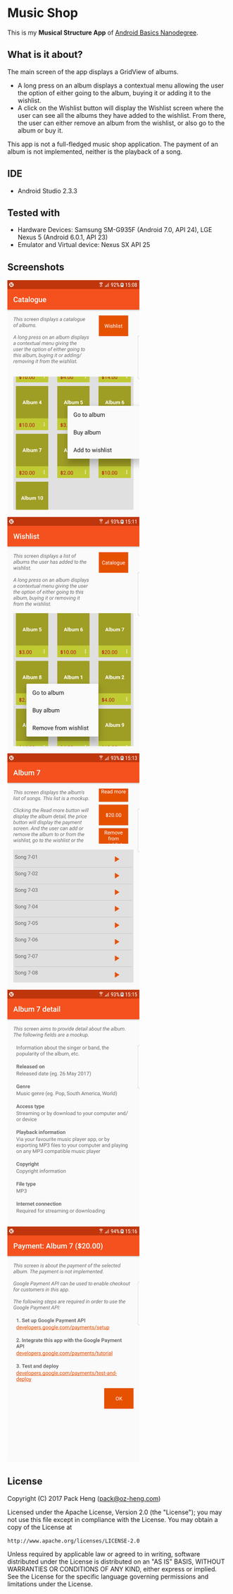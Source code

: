 # Music Shop
This is my **Musical Structure App** of [Android Basics Nanodegree](https://www.udacity.com/course/android-basics-nanodegree-by-google--nd803).

## What is it about?
The main screen of the app displays a GridView of albums.
* A long press on an album displays a contextual menu allowing the user the option of either going to the album, buying it or adding it to the wishlist.
* A click on the Wishlist button will display the Wishlist screen where the user can see all the albums they have added to the wishlist. From there, the user can either remove an album from the wishlist, or also go to the album or buy it.

This app is not a full-fledged music shop application. The payment of an album is not implemented, neither is the playback of a song. 

## IDE
* Android Studio 2.3.3

## Tested with
* Hardware Devices: Samsung SM-G935F (Android 7.0, API 24), LGE Nexus 5 (Android 6.0.1, API 23)
* Emulator and Virtual device: Nexus SX API 25

## Screenshots
<img src="https://raw.githubusercontent.com/PackHg/ABND-MusicShop/master/screenshots/screen01.png" width="300">
<img src="https://raw.githubusercontent.com/PackHg/ABND-MusicShop/master/screenshots/screen02.png" width="300">
<img src="https://raw.githubusercontent.com/PackHg/ABND-MusicShop/master/screenshots/screen03.png" width="300">
<img src="https://raw.githubusercontent.com/PackHg/ABND-MusicShop/master/screenshots/screen04.png" width="300">
<img src="https://raw.githubusercontent.com/PackHg/ABND-MusicShop/master/screenshots/screen05.png" width="300">

## License
Copyright (C) 2017 Pack Heng (pack@oz-heng.com)

Licensed under the Apache License, Version 2.0 (the "License");
you may not use this file except in compliance with the License.
You may obtain a copy of the License at

    http://www.apache.org/licenses/LICENSE-2.0

Unless required by applicable law or agreed to in writing, software
distributed under the License is distributed on an "AS IS" BASIS,
WITHOUT WARRANTIES OR CONDITIONS OF ANY KIND, either express or implied.
See the License for the specific language governing permissions and
limitations under the License.
